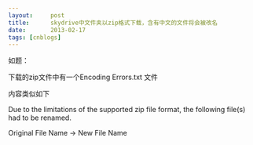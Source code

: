 ```yaml
---
layout:     post
title:      skydrive中文件夹以zip格式下载，含有中文的文件将会被改名
date:       2013-02-17
tags: [cnblogs]
---
```

如题：

下载的zip文件中有一个Encoding Errors.txt 文件

内容类似如下

Due to the limitations of the supported zip file format, the following file(s) had to be renamed.

Original File Name  ->  New File Name
